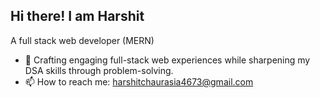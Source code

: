 ## Hi there! I am Harshit
A full stack web developer (MERN) 

- 🔭 Crafting engaging full-stack web experiences while sharpening my DSA skills through problem-solving.
- 📫 How to reach me: harshitchaurasia4673@gmail.com


<!--
**Harshit4673/Harshit4673** is a ✨ _special_ ✨ repository because its `README.md` (this file) appears on your GitHub profile.

Here are some ideas to get you started:

- 👯 I’m looking to collaborate on ...
- 🤔 I’m looking for help with ...
- 💬 Ask me about ...
- 📫 How to reach me: harshitchaurasia4673@gmail.com
- 😄 Pronouns: ...
- ⚡ Fun fact: ...
-->
